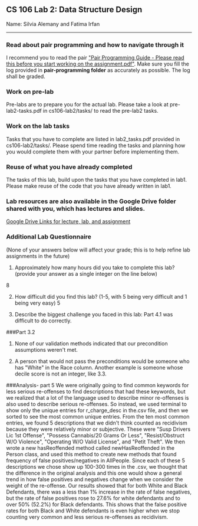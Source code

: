 ## CS 106 Lab 2: Data Structure Design

Name: Silvia Alemany and Fatima Irfan

---

### Read about pair programming and how to navigate through it

I recommend you to read the pair ["Pair Programming Guide - Please read this before you start working on the assignment.pdf"](https://drive.google.com/file/d/1tmSYwfKKXeMVDXvT6q5fPHPbF_vMF9Z4/view?usp=sharing). Make sure you fill the log provided in **pair-programming folder** as accurately as possible. The log shall be graded. 

### Work on pre-lab

Pre-labs are to prepare you for the actual lab. Please take a look at pre-lab2-tasks.pdf in cs106-lab2/tasks/ to read the pre-lab2 tasks. 

### Work on the lab tasks
Tasks that you have to complete are listed in lab2_tasks.pdf provided in cs106-lab2/tasks/. Please spend time reading the tasks and planning how you would complete them with your partner before implementing them.  

### Reuse of what you have already completed
The tasks of this lab, build upon the tasks that you have completed in lab1. Please make reuse of the code that you have already written in lab1. 


### Lab resources are also available in the Google Drive folder shared with you, which has lectures and slides. 

[Google Drive Links for lecture, lab, and assignment](https://drive.google.com/drive/folders/1EuAYlyaFLN97TI7PzW0b8PfPxxaD5Zsk?usp=sharing)

### Additional Lab Questionnaire

(None of your answers below will affect your grade; this is to help refine lab
assignments in the future)

1. Approximately how many hours did you take to complete this lab? (provide your answer as a single integer on the line below)

8

2. How difficult did you find this lab? (1-5, with 5 being very difficult and 1 being very easy)
5

3. Describe the biggest challenge you faced in this lab: Part 4.1 was difficult to do correctly.

###Part 3.2
1. None of our validation methods indicated that our precondition assumptions weren't met.

2. A person that would not pass the preconditions would be someone who has "White" in the Race column. Another example
is someone whose decile score is not an integer, like 3.3.

###Analysis- part 5
We were originally going to find common keywords for less serious re-offenses to find descriptions that  had these keywords, 
but we realized that a lot of the language used to describe minor re-offenses is also used to describe serious re-offenses.
So instead, we used terminal to show only the unique entries for r_charge_desc in the.csv file, and then we sorted to see the most
common unique entries. From the ten most common entries, we found 5 descriptions that we didn't think counted as recidivism because 
they were relatively minor or subjective. These were "Susp Drivers Lic 1st Offense", "Possess Cannabis/20 Grams Or Less", "Resist/Obstruct W/O Violence",
"Operating W/O Valid License", and "Petit Theft". We then wrote a new hasReoffended method called newHasReoffended in the Person class,
and used this method to create new methods that found frequency of false positives/negatives in AllPeople.
Since each of these 5 descriptions we chose show up 100-300 times in the .csv, we thought that the difference in the original analysis
and this one would show a general trend in how false positives and negatives change when we consider the weight of the re-offense.
Our results showed that for both White and Black Defendants, there was a less than 1% increase in the rate of false negatives,
but the rate of false positives rose to 27.6% for white defendants and to over 50% (52.2%) for Black defendants. This shows that the false positive
rates for both Black and White defendants is even higher when we stop counting very common and less serious re-offenses as recidivism.
